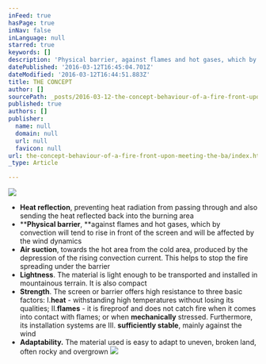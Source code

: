 ```yaml
---
inFeed: true
hasPage: true
inNav: false
inLanguage: null
starred: true
keywords: []
description: 'Physical barrier, against flames and hot gases, which by convection will tend to rise in front of the screen and will be affected by the wind dynamics'
datePublished: '2016-03-12T16:45:04.701Z'
dateModified: '2016-03-12T16:44:51.883Z'
title: THE CONCEPT
author: []
sourcePath: _posts/2016-03-12-the-concept-behaviour-of-a-fire-front-upon-meeting-the-ba.md
published: true
authors: []
publisher:
  name: null
  domain: null
  url: null
  favicon: null
url: the-concept-behaviour-of-a-fire-front-upon-meeting-the-ba/index.html
_type: Article

---
```

![](https://the-grid-user-content.s3-us-west-2.amazonaws.com/d3df279d-f2b5-4469-9980-aa9350fb315b.jpg)

* **Heat reflection**, preventing heat radiation from passing through and also sending the heat reflected back into the burning area
* ****Physical barrier**, **against flames and hot gases, which by convection will tend to rise in front of the screen and will be affected by the wind dynamics
* **Air suction**, towards the hot area from the cold area, produced by the depression of the rising convection current. This helps to stop the fire spreading under the barrier
* **Lightness**. The material is light enough to be transported and installed in mountainous terrain. It is also compact
* **Strength**. The screen or barrier offers high resistance to three basic factors: I.**heat** - withstanding high temperatures without losing its qualities;  II.**flames** - it is fireproof and does not catch fire when it comes into contact with flames; or when **mechanically** stressed. Furthermore, its installation systems are III. **sufficiently stable**, mainly against the wind
* **Adaptability.** The material used is easy to adapt to uneven, broken land, often rocky and overgrown
![](https://the-grid-user-content.s3-us-west-2.amazonaws.com/060fdf8c-6ae6-4193-bd65-81c18a34a03f.jpg)